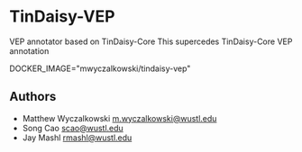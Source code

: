 # TinDaisy-VEP

VEP annotator based on TinDaisy-Core
This supercedes TinDaisy-Core VEP annotation

DOCKER_IMAGE="mwyczalkowski/tindaisy-vep"

## Authors

* Matthew Wyczalkowski <m.wyczalkowski@wustl.edu>
* Song Cao <scao@wustl.edu>
* Jay Mashl <rmashl@wustl.edu>
